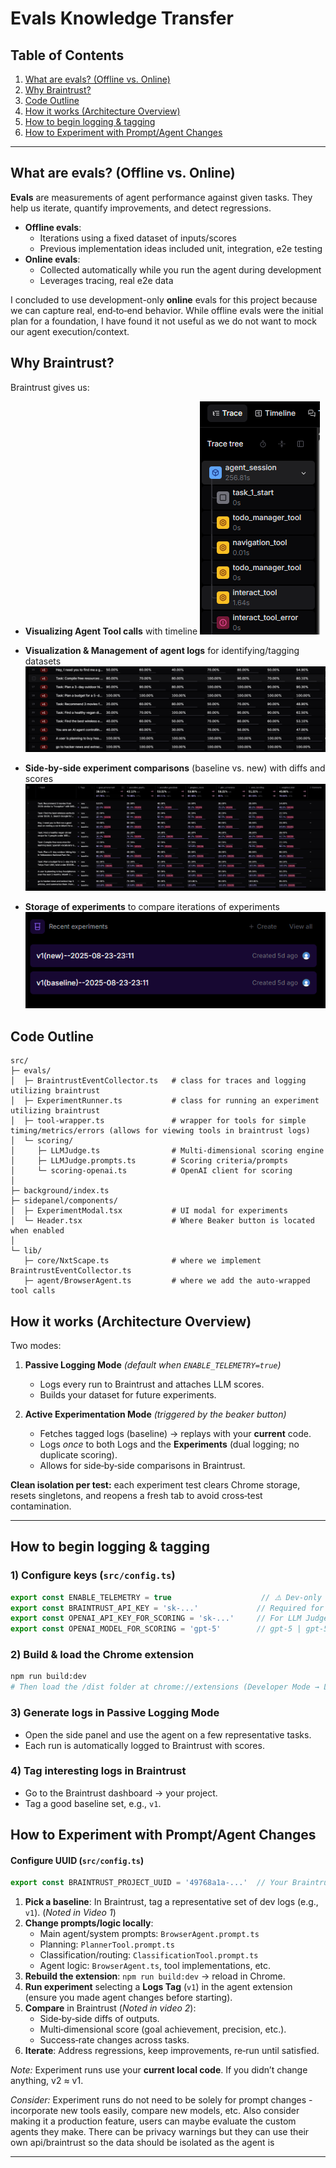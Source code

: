 # Evals Knowledge Transfer

## Table of Contents
1. [What are evals? (Offline vs. Online)](#what-are-evals-offline-vs-online)
2. [Why Braintrust?](#why-braintrust)
3. [Code Outline](#code-outline)
4. [How it works (Architecture Overview)](#how-it-works-architecture-overview)
5. [How to begin logging & tagging](#how-to-begin-logging--tagging)
6. [How to Experiment with Prompt/Agent Changes](#how-to-experiment-with-promptagent-changes)


---

## What are evals? (Offline vs. Online)

**Evals** are measurements of agent performance against given tasks. They help us iterate, quantify improvements, and detect regressions.

- **Offline evals**:
  - Iterations using a fixed dataset of inputs/scores
  - Previous implementation ideas included unit, integration, e2e testing
- **Online evals**:
  - Collected automatically while you run the agent during development
  - Leverages tracing, real e2e data

I concluded to use development-only **online** evals for this project because we can capture real, end‑to‑end behavior. While offline evals were the initial plan for a foundation, I have found it not useful as we do not want to mock our agent execution/context.


## Why Braintrust?

Braintrust gives us:
- **Visualizing Agent Tool calls** with timeline
  ![Tool Calls](./screenshots/ToolCalls.png)

- **Visualization & Management of agent logs** for identifying/tagging datasets  
  ![Logs](./screenshots/Logs.png)

- **Side‑by‑side experiment comparisons** (baseline vs. new) with diffs and scores  
  ![Comparison](./screenshots/Comparison.png)

- **Storage of experiments** to compare iterations of experiments  
  ![Experiment](./screenshots/Experiment.png)



## Code Outline
```
src/
├─ evals/
│  ├─ BraintrustEventCollector.ts   # class for traces and logging utilizing braintrust
│  ├─ ExperimentRunner.ts           # class for running an experiment utilizing braintrust
│  ├─ tool-wrapper.ts               # wrapper for tools for simple timing/metrics/errors (allows for viewing tools in braintrust logs)
│  └─ scoring/
│     ├─ LLMJudge.ts                # Multi‑dimensional scoring engine
│     ├─ LLMJudge.prompts.ts        # Scoring criteria/prompts
│     └─ scoring-openai.ts          # OpenAI client for scoring
│
├─ background/index.ts              
├─ sidepanel/components/
│  ├─ ExperimentModal.tsx           # UI modal for experiments
│  └─ Header.tsx                    # Where Beaker button is located when enabled
│
└─ lib/
   ├─ core/NxtScape.ts              # where we implement BraintrustEventCollector.ts
   ├─ agent/BrowserAgent.ts         # where we add the auto‑wrapped tool calls
```

## How it works (Architecture Overview)

Two modes:

1) **Passive Logging Mode** *(default when `ENABLE_TELEMETRY=true`)*
   - Logs every run to Braintrust and attaches LLM scores.
   - Builds your dataset for future experiments.

2) **Active Experimentation Mode** *(triggered by the beaker button)*
   - Fetches tagged logs (baseline) → replays with your **current** code.
   - Logs *once* to both Logs and the **Experiments** (dual logging; no duplicate scoring).
   - Allows for side‑by‑side comparisons in Braintrust.

**Clean isolation per test:** each experiment test clears Chrome storage, resets singletons, and reopens a fresh tab to avoid cross‑test contamination.


---
## How to begin logging & tagging

### 1) Configure keys (`src/config.ts`)
```ts
export const ENABLE_TELEMETRY = true                    // ⚠️ Dev‑only logging + shows experiment button
export const BRAINTRUST_API_KEY = 'sk-...'             // Required for telemetry & experiments
export const OPENAI_API_KEY_FOR_SCORING = 'sk-...'     // For LLM Judge scoring
export const OPENAI_MODEL_FOR_SCORING = 'gpt-5'        // gpt-5 | gpt-5-mini | gpt-5-nano
```

### 2) Build & load the Chrome extension
```bash
npm run build:dev
# Then load the /dist folder at chrome://extensions (Developer Mode → Load unpacked)
```

### 3) Generate logs in **Passive Logging Mode**
- Open the side panel and use the agent on a few representative tasks.
- Each run is automatically logged to Braintrust with scores.

### 4) **Tag** interesting logs in Braintrust
- Go to the Braintrust dashboard → your project.
- Tag a good baseline set, e.g., `v1`.


## How to Experiment with Prompt/Agent Changes
#### Configure UUID (`src/config.ts`)
```ts
export const BRAINTRUST_PROJECT_UUID = '49768a1a-...'  // Your Braintrust project UUID
```

1. **Pick a baseline**: In Braintrust, tag a representative set of dev logs (e.g., `v1`). (*Noted in Video 1*)
2. **Change prompts/logic locally**:
   - Main agent/system prompts: `BrowserAgent.prompt.ts`
   - Planning: `PlannerTool.prompt.ts`
   - Classification/routing: `ClassificationTool.prompt.ts`
   - Agent logic: `BrowserAgent.ts`, tool implementations, etc.
3. **Rebuild the extension**: `npm run build:dev` → reload in Chrome.
4. **Run experiment** selecting a **Logs Tag** (`v1`) in the agent extension (ensure you made agent changes before starting).
5. **Compare** in Braintrust (*Noted in video 2*):
   - Side‑by‑side diffs of outputs.
   - Multi‑dimensional score (goal achievement, precision, etc.).
   - Success‑rate changes across tasks.
6. **Iterate**: Address regressions, keep improvements, re‑run until satisfied.

*Note:* Experiment runs use your **current local code**. If you didn’t change anything, v2 ≈ v1.

*Consider:* Experiment runs do not need to be solely for prompt changes - incorporate new tools easily, compare new models, etc. Also consider making it a production feature, users can maybe evaluate the custom agents they make. There can be privacy warnings but they can use their own api/braintrust so the data should be isolated as the agent is

---



